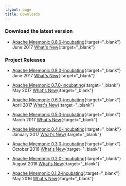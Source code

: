 ```yaml
---
layout: page
title: Downloads
---
```


### Download the latest version
* [Apache Mnemonic 0.8.0-incubating](https://dist.apache.org/repos/dist/release/incubator/mnemonic/0.8.0-incubating/src/){:target="_blank"} <br/>
  June 2017 [What's New](https://dist.apache.org/repos/dist/release/incubator/mnemonic/0.8.0-incubating/CHANGES.txt){:target="_blank"}


### Project Releases

* [Apache Mnemonic 0.8.0-incubating](https://dist.apache.org/repos/dist/release/incubator/mnemonic/0.8.0-incubating/src/){:target="_blank"} <br/>
  June 2017 [What's New](https://dist.apache.org/repos/dist/release/incubator/mnemonic/0.8.0-incubating/CHANGES.txt){:target="_blank"}

* [Apache Mnemonic 0.7.0-incubating](https://dist.apache.org/repos/dist/release/incubator/mnemonic/0.7.0-incubating/src/){:target="_blank"} <br/>
  May 2017 [What's New](https://dist.apache.org/repos/dist/release/incubator/mnemonic/0.7.0-incubating/CHANGES.txt){:target="_blank"}

* [Apache Mnemonic 0.6.0-incubating](https://dist.apache.org/repos/dist/release/incubator/mnemonic/0.6.0-incubating/src/){:target="_blank"} <br/>
  April 2017 [What's New](https://dist.apache.org/repos/dist/release/incubator/mnemonic/0.6.0-incubating/CHANGES.txt){:target="_blank"}

* [Apache Mnemonic 0.5.0-incubating](https://dist.apache.org/repos/dist/release/incubator/mnemonic/0.5.0-incubating/src/){:target="_blank"} <br/>
  March 2017 [What's New](https://dist.apache.org/repos/dist/release/incubator/mnemonic/0.5.0-incubating/CHANGES.txt){:target="_blank"}

* [Apache Mnemonic 0.4.0-incubating](https://dist.apache.org/repos/dist/release/incubator/mnemonic/0.4.0-incubating/src/){:target="_blank"} <br/>
  January 2017 [What's New](https://dist.apache.org/repos/dist/release/incubator/mnemonic/0.4.0-incubating/CHANGES.txt){:target="_blank"}

* [Apache Mnemonic 0.3.0-incubating](https://dist.apache.org/repos/dist/release/incubator/mnemonic/0.3.0-incubating/src/){:target="_blank"} <br/>
  October 2016 [What's New](https://dist.apache.org/repos/dist/release/incubator/mnemonic/0.3.0-incubating/CHANGES.txt){:target="_blank"}

* [Apache Mnemonic 0.2.0-incubating](https://dist.apache.org/repos/dist/release/incubator/mnemonic/0.2.0-incubating/src/){:target="_blank"} <br/>
  August 2016 [What's New](https://dist.apache.org/repos/dist/release/incubator/mnemonic/0.2.0-incubating/CHANGES.txt){:target="_blank"}

* [Apache Mnemonic 0.1.2-incubating](https://dist.apache.org/repos/dist/release/incubator/mnemonic/0.1.2-incubating/src/){:target="_blank"} <br/>
  May 2016 [What's New](https://dist.apache.org/repos/dist/release/incubator/mnemonic/0.1.2-incubating/CHANGES.txt){:target="_blank"}
